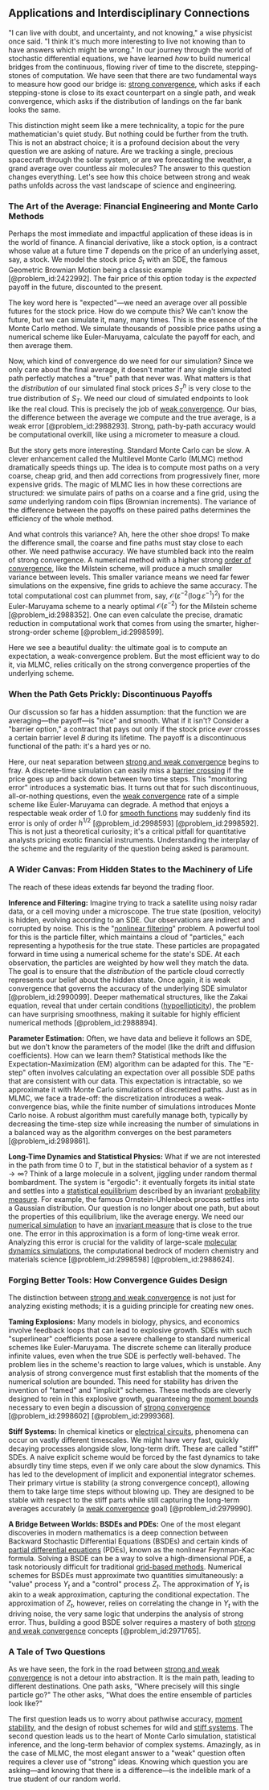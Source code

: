 ## Applications and Interdisciplinary Connections

"I can live with doubt, and uncertainty, and not knowing," a wise physicist once said. "I think it's much more interesting to live not knowing than to have answers which might be wrong." In our journey through the world of stochastic differential equations, we have learned *how* to build numerical bridges from the continuous, flowing river of time to the discrete, stepping-stones of computation. We have seen that there are two fundamental ways to measure how good our bridge is: [strong convergence](@article_id:139001), which asks if each stepping-stone is close to its exact counterpart on a single path, and weak convergence, which asks if the distribution of landings on the far bank looks the same.

This distinction might seem like a mere technicality, a topic for the pure mathematician's quiet study. But nothing could be further from the truth. This is not an abstract choice; it is a profound decision about the very question we are asking of nature. Are we tracking a single, precious spacecraft through the solar system, or are we forecasting the weather, a grand average over countless air molecules? The answer to this question changes everything. Let's see how this choice between strong and weak paths unfolds across the vast landscape of science and engineering.

### The Art of the Average: Financial Engineering and Monte Carlo Methods

Perhaps the most immediate and impactful application of these ideas is in the world of finance. A financial derivative, like a stock option, is a contract whose value at a future time $T$ depends on the price of an underlying asset, say, a stock. We model the stock price $S_t$ with an SDE, the famous Geometric Brownian Motion being a classic example [@problem_id:2422992]. The fair price of this option today is the *expected* payoff in the future, discounted to the present.

The key word here is "expected"—we need an average over all possible futures for the stock price. How do we compute this? We can't know the future, but we can simulate it, many, many times. This is the essence of the Monte Carlo method. We simulate thousands of possible price paths using a numerical scheme like Euler-Maruyama, calculate the payoff for each, and then average them.

Now, which kind of convergence do we need for our simulation? Since we only care about the final average, it doesn't matter if any single simulated path perfectly matches a "true" path that never was. What matters is that the *distribution* of our simulated final stock prices $S_T^h$ is very close to the true distribution of $S_T$. We need our cloud of simulated endpoints to look like the real cloud. This is precisely the job of [weak convergence](@article_id:146156). Our bias, the difference between the average we compute and the true average, is a weak error [@problem_id:2988293]. Strong, path-by-path accuracy would be computational overkill, like using a micrometer to measure a cloud.

But the story gets more interesting. Standard Monte Carlo can be slow. A clever enhancement called the Multilevel Monte Carlo (MLMC) method dramatically speeds things up. The idea is to compute most paths on a very coarse, cheap grid, and then add corrections from progressively finer, more expensive grids. The magic of MLMC lies in how these corrections are structured: we simulate pairs of paths on a coarse and a fine grid, using the *same* underlying random coin flips (Brownian increments). The variance of the difference between the payoffs on these paired paths determines the efficiency of the whole method.

And what controls this variance? Ah, here the other shoe drops! To make the difference small, the coarse and fine paths must stay close to each other. We need pathwise accuracy. We have stumbled back into the realm of strong convergence. A numerical method with a higher strong [order of convergence](@article_id:145900), like the Milstein scheme, will produce a much smaller variance between levels. This smaller variance means we need far fewer simulations on the expensive, fine grids to achieve the same accuracy. The total computational cost can plummet from, say, $\mathcal{O}(\varepsilon^{-2}(\log \varepsilon^{-1})^2)$ for the Euler-Maruyama scheme to a nearly optimal $\mathcal{O}(\varepsilon^{-2})$ for the Milstein scheme [@problem_id:2988352]. One can even calculate the precise, dramatic reduction in computational work that comes from using the smarter, higher-strong-order scheme [@problem_id:2998599].

Here we see a beautiful duality: the ultimate goal is to compute an expectation, a weak-convergence problem. But the most efficient way to do it, via MLMC, relies critically on the strong convergence properties of the underlying scheme.

### When the Path Gets Prickly: Discontinuous Payoffs

Our discussion so far has a hidden assumption: that the function we are averaging—the payoff—is "nice" and smooth. What if it isn't? Consider a "barrier option," a contract that pays out only if the stock price *ever* crosses a certain barrier level $B$ during its lifetime. The payoff is a discontinuous functional of the path: it's a hard yes or no.

Here, our neat separation between [strong and weak convergence](@article_id:139850) begins to fray. A discrete-time simulation can easily miss a [barrier crossing](@article_id:198151) if the price goes up and back down between two time steps. This "monitoring error" introduces a systematic bias. It turns out that for such discontinuous, all-or-nothing questions, even the [weak convergence](@article_id:146156) rate of a simple scheme like Euler-Maruyama can degrade. A method that enjoys a respectable weak order of $1.0$ for [smooth functions](@article_id:138448) may suddenly find its error is only of order $h^{1/2}$ [@problem_id:2998593] [@problem_id:2998592]. This is not just a theoretical curiosity; it's a critical pitfall for quantitative analysts pricing exotic financial instruments. Understanding the interplay of the scheme and the regularity of the question being asked is paramount.

### A Wider Canvas: From Hidden States to the Machinery of Life

The reach of these ideas extends far beyond the trading floor.

**Inference and Filtering:** Imagine trying to track a satellite using noisy radar data, or a cell moving under a microscope. The true state (position, velocity) is hidden, evolving according to an SDE. Our observations are indirect and corrupted by noise. This is the "[nonlinear filtering](@article_id:200514)" problem. A powerful tool for this is the particle filter, which maintains a cloud of "particles," each representing a hypothesis for the true state. These particles are propagated forward in time using a numerical scheme for the state's SDE. At each observation, the particles are weighted by how well they match the data. The goal is to ensure that the *distribution* of the particle cloud correctly represents our belief about the hidden state. Once again, it is weak convergence that governs the accuracy of the underlying SDE simulator [@problem_id:2990099]. Deeper mathematical structures, like the Zakai equation, reveal that under certain conditions ([hypoellipticity](@article_id:184994)), the problem can have surprising smoothness, making it suitable for highly efficient numerical methods [@problem_id:2988894].

**Parameter Estimation:** Often, we have data and believe it follows an SDE, but we don't know the parameters of the model (like the drift and diffusion coefficients). How can we learn them? Statistical methods like the Expectation-Maximization (EM) algorithm can be adapted for this. The "E-step" often involves calculating an expectation over all possible SDE paths that are consistent with our data. This expectation is intractable, so we approximate it with Monte Carlo simulations of discretized paths. Just as in MLMC, we face a trade-off: the discretization introduces a weak-convergence bias, while the finite number of simulations introduces Monte Carlo noise. A robust algorithm must carefully manage both, typically by decreasing the time-step size while increasing the number of simulations in a balanced way as the algorithm converges on the best parameters [@problem_id:2989861].

**Long-Time Dynamics and Statistical Physics:** What if we are not interested in the path from time 0 to $T$, but in the statistical behavior of a system as $t\to\infty$? Think of a large molecule in a solvent, jiggling under random thermal bombardment. The system is "ergodic": it eventually forgets its initial state and settles into a [statistical equilibrium](@article_id:186083) described by an invariant [probability measure](@article_id:190928). For example, the famous Ornstein-Uhlenbeck process settles into a Gaussian distribution. Our question is no longer about one path, but about the properties of this equilibrium, like the average energy. We need our [numerical simulation](@article_id:136593) to have an [invariant measure](@article_id:157876) that is close to the true one. The error in this approximation is a form of long-time weak error. Analyzing this error is crucial for the validity of large-scale [molecular dynamics simulations](@article_id:160243), the computational bedrock of modern chemistry and materials science [@problem_id:2998598] [@problem_id:2988624].

### Forging Better Tools: How Convergence Guides Design

The distinction between [strong and weak convergence](@article_id:139850) is not just for analyzing existing methods; it is a guiding principle for creating new ones.

**Taming Explosions:** Many models in biology, physics, and economics involve feedback loops that can lead to explosive growth. SDEs with such "superlinear" coefficients pose a severe challenge to standard numerical schemes like Euler-Maruyama. The discrete scheme can literally produce infinite values, even when the true SDE is perfectly well-behaved. The problem lies in the scheme's reaction to large values, which is unstable. Any analysis of strong convergence must first establish that the moments of the numerical solution are bounded. This need for stability has driven the invention of "tamed" and "implicit" schemes. These methods are cleverly designed to rein in this explosive growth, guaranteeing the [moment bounds](@article_id:200897) necessary to even begin a discussion of [strong convergence](@article_id:139001) [@problem_id:2998602] [@problem_id:2999368].

**Stiff Systems:** In chemical kinetics or [electrical circuits](@article_id:266909), phenomena can occur on vastly different timescales. We might have very fast, quickly decaying processes alongside slow, long-term drift. These are called "stiff" SDEs. A naive explicit scheme would be forced by the fast dynamics to take absurdly tiny time steps, even if we only care about the slow dynamics. This has led to the development of implicit and exponential integrator schemes. Their primary virtue is stability (a strong convergence concept), allowing them to take large time steps without blowing up. They are designed to be stable with respect to the stiff parts while still capturing the long-term averages accurately (a [weak convergence](@article_id:146156) goal) [@problem_id:2979990].

**A Bridge Between Worlds: BSDEs and PDEs:** One of the most elegant discoveries in modern mathematics is a deep connection between Backward Stochastic Differential Equations (BSDEs) and certain kinds of [partial differential equations](@article_id:142640) (PDEs), known as the nonlinear Feynman-Kac formula. Solving a BSDE can be a way to solve a high-dimensional PDE, a task notoriously difficult for traditional [grid-based methods](@article_id:173123). Numerical schemes for BSDEs must approximate two quantities simultaneously: a "value" process $Y_t$ and a "control" process $Z_t$. The approximation of $Y_t$ is akin to a weak approximation, capturing the conditional expectation. The approximation of $Z_t$, however, relies on correlating the change in $Y_t$ with the driving noise, the very same logic that underpins the analysis of strong error. Thus, building a good BSDE solver requires a mastery of both [strong and weak convergence](@article_id:139850) concepts [@problem_id:2971765].

### A Tale of Two Questions

As we have seen, the fork in the road between [strong and weak convergence](@article_id:139850) is not a detour into abstraction. It is the main path, leading to different destinations. One path asks, "Where precisely will this single particle go?" The other asks, "What does the entire ensemble of particles look like?"

The first question leads us to worry about pathwise accuracy, [moment stability](@article_id:202107), and the design of robust schemes for wild and [stiff systems](@article_id:145527). The second question leads us to the heart of Monte Carlo simulation, statistical inference, and the long-term behavior of complex systems. Amazingly, as in the case of MLMC, the most elegant answer to a "weak" question often requires a clever use of "strong" ideas. Knowing which question you are asking—and knowing that there is a difference—is the indelible mark of a true student of our random world.
